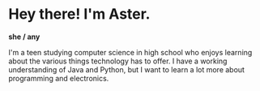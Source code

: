 # Hey there! I'm Aster.
**she / any**

I'm a teen studying computer science in high school who enjoys learning about the various things technology has to offer. I have a working understanding of Java and Python, but I want to learn a lot more about programming and electronics.
